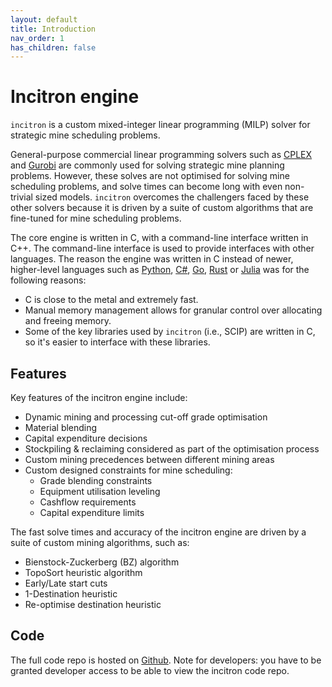 ```yaml
---
layout: default
title: Introduction
nav_order: 1
has_children: false
---
```


# Incitron engine

`incitron` is a custom mixed-integer linear programming (MILP) solver for strategic mine scheduling problems.

General-purpose commercial linear programming solvers such as [CPLEX](https://www.ibm.com/analytics/cplex-optimizer) and [Gurobi](https://www.gurobi.com/) are commonly used for solving strategic mine planning problems. However, these solves are not optimised for solving mine scheduling problems, and solve times can become long with even non-trivial sized models. `incitron` overcomes the challengers faced by these other solvers because it is driven by a suite of custom algorithms that are fine-tuned for mine scheduling problems.

The core engine is written in C, with a command-line interface written in C++. The command-line interface is used to provide interfaces with other languages. The reason the engine was written in C instead of newer, higher-level languages such as [Python](https://www.python.org/), [C#](https://docs.microsoft.com/en-us/dotnet/csharp/), [Go](https://go.dev/), [Rust](https://www.rust-lang.org/) or [Julia](https://julialang.org/) was for the following reasons:
* C is close to the metal and extremely fast.
* Manual memory management allows for granular control over allocating and freeing memory.
* Some of the key libraries used by `incitron` (i.e., SCIP) are written in C, so it's easier to interface with these libraries.

## Features

Key features of the incitron engine include:
* Dynamic mining and processing cut-off grade optimisation
* Material blending 
* Capital expenditure decisions
* Stockpiling & reclaiming considered as part of the optimisation process
* Custom mining precedences between different mining areas
* Custom designed constraints for mine scheduling:
  * Grade blending constraints
  * Equipment utilisation leveling
  * Cashflow requirements
  * Capital expenditure limits

The fast solve times and accuracy of the incitron engine are driven by a suite of custom mining algorithms, such as:
* Bienstock-Zuckerberg (BZ) algorithm
* TopoSort heuristic algorithm
* Early/Late start cuts
* 1-Destination heuristic
* Re-optimise destination heuristic

## Code

The full code repo is hosted on [Github](https://github.com/incitron/incitron).
Note for developers: you have to be granted developer access to be able to view the incitron code repo.
